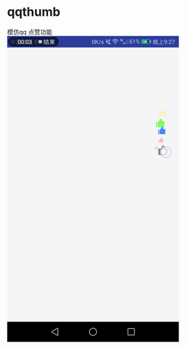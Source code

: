 # qqthumb
模仿qq 点赞功能</br>
![image](https://github.com/XIAIBIANCHENG/qqthumb/blob/master/thumbsup/screenhot/demo.gif)
